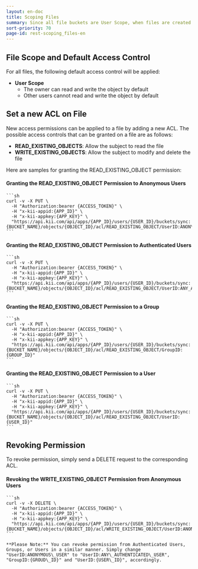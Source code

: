 ```yaml
---
layout: en-doc
title: Scoping Files
summary: Since all file buckets are User Scope, when files are created they default to being only accessible to that user.
sort-priority: 70
page-id: rest-scoping_files-en
---
```

## File Scope and Default Access Control

For all files, the following default access control will be applied:

* **User Scope**
    * The owner can read and write the object by default
    * Other users cannot read and write the object by default

## Set a new ACL on File

New access permissions can be applied to a file by adding a new ACL.  The possible access controls that can be granted on a file are as follows:

* **READ\_EXISTING\_OBJECTS**: Allow the subject to read the file
* **WRITE\_EXISTING\_OBJECTS**: Allow the subject to modify and delete the file

Here are samples for granting the READ\_EXISTING\_OBJECT permission:

#### Granting the READ\_EXISTING\_OBJECT Permission to Anonymous Users

    ```sh
    curl -v -X PUT \
      -H "Authorization:bearer {ACCESS_TOKEN}" \
      -H "x-kii-appid:{APP_ID}" \
      -H "x-kii-appkey:{APP_KEY}" \
      "https://api.kii.com/api/apps/{APP_ID}/users/{USER_ID}/buckets/sync:{BUCKET_NAME}/objects/{OBJECT_ID}/acl/READ_EXISTING_OBJECT/UserID:ANONYMOUS_USER"
    ```

#### Granting the READ\_EXISTING\_OBJECT Permission to Authenticated Users

    ```sh
    curl -v -X PUT \
      -H "Authorization:bearer {ACCESS_TOKEN}" \
      -H "x-kii-appid:{APP_ID}" \
      -H "x-kii-appkey:{APP_KEY}" \
      "https://api.kii.com/api/apps/{APP_ID}/users/{USER_ID}/buckets/sync:{BUCKET_NAME}/objects/{OBJECT_ID}/acl/READ_EXISTING_OBJECT/UserID:ANY_AUTHENTICATED_USER"
    ```

#### Granting the READ\_EXISTING\_OBJECT Permission to a Group

    ```sh
    curl -v -X PUT \
      -H "Authorization:bearer {ACCESS_TOKEN}" \
      -H "x-kii-appid:{APP_ID}" \
      -H "x-kii-appkey:{APP_KEY}" \
      "https://api.kii.com/api/apps/{APP_ID}/users/{USER_ID}/buckets/sync:{BUCKET_NAME}/objects/{OBJECT_ID}/acl/READ_EXISTING_OBJECT/GroupID:{GROUP_ID}"
    ```

#### Granting the READ\_EXISTING\_OBJECT Permission to a User

    ```sh
    curl -v -X PUT \
      -H "Authorization:bearer {ACCESS_TOKEN}" \
      -H "x-kii-appid:{APP_ID}" \
      -H "x-kii-appkey:{APP_KEY}" \
      "https://api.kii.com/api/apps/{APP_ID}/users/{USER_ID}/buckets/sync:{BUCKET_NAME}/objects/{OBJECT_ID}/acl/READ_EXISTING_OBJECT/UserID:{USER_ID}"
    ```

## Revoking Permission

To revoke permission, simply send a DELETE request to the corresponding ACL.

#### Revoking the WRITE\_EXISTING\_OBJECT Permission from Anonymous Users

    ```sh
    curl -v -X DELETE \
      -H "Authorization:bearer {ACCESS_TOKEN}" \
      -H "x-kii-appid:{APP_ID}" \
      -H "x-kii-appkey:{APP_KEY}" \
      "https://api.kii.com/api/apps/{APP_ID}/users/{USER_ID}/buckets/sync:{BUCKET_NAME}/objects/{OBJECT_ID}/acl/WRITE_EXISTING_OBJECT/UserID:ANONYMOUS_USER"
    ```

    **Please Note:** You can revoke permission from Authenticated Users, Groups, or Users in a similar manner. Simply change "UserID:ANONYMOUS\_USER" to "UserID:ANY\_AUTHENTICATED\_USER", "GroupID:{GROUD\_ID}" and "UserID:{USER\_ID}", accordingly.

